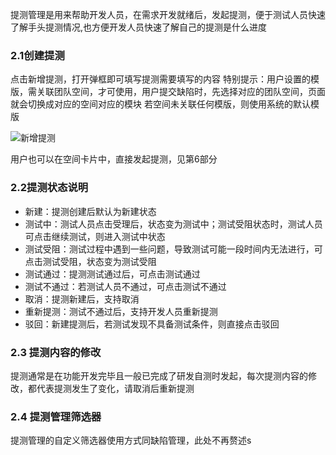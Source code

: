 提测管理是用来帮助开发人员，在需求开发就绪后，发起提测，便于测试人员快速了解手头提测情况,也方便开发人员快速了解自己的提测是什么进度        

### 2.1创建提测

点击新增提测，打开弹框即可填写提测需要填写的内容 特别提示：用户设置的模版，需关联团队空间，才可使用，用户提交缺陷时，先选择对应的团队空间，页面就会切换成对应的空间对应的模块 若空间未关联任何模版，则使用系统的默认模版

![新增提测](https://jdhelp.s3.cn-north-1.jdcloud-oss.com/test.assets/test_提测管理-新增提测.gif)

用户也可以在空间卡片中，直接发起提测，见第6部分

### 2.2提测状态说明

- 新建：提测创建后默认为新建状态
- 测试中：测试人员点击受理后，状态变为测试中；测试受阻状态时，测试人员可点击继续测试，则进入测试中状态
- 测试受阻：测试过程中遇到一些问题，导致测试可能一段时间内无法进行，可点击测试受阻，状态变为测试受阻
- 测试通过：提测测试通过后，可点击测试通过
- 测试不通过：若测试人员不通过，可点击测试不通过
- 取消：提测新建后，支持取消
- 重新提测：测试不通过后，支持开发人员重新提测
- 驳回：新建提测后，若测试发现不具备测试条件，则直接点击驳回

 

### 2.3 提测内容的修改

提测通常是在功能开发完毕且一般已完成了研发自测时发起，每次提测内容的修改，都代表提测发生了变化，请取消后重新提测

### 2.4 提测管理筛选器

提测管理的自定义筛选器使用方式同缺陷管理，此处不再赘述s